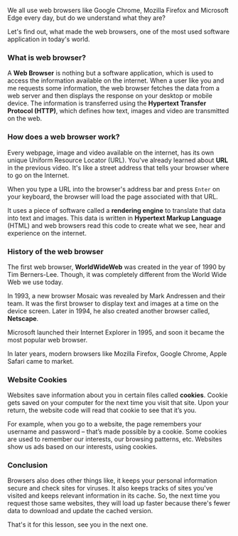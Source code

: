 We all use web browsers like Google Chrome, Mozilla Firefox and Microsoft Edge every day, but do we understand what they are? 

Let's find out, what made the web browsers, one of the most used software application in today's world.

### What is web browser?

A **Web Browser** is nothing but a software application, which is used to access the information available on the internet. When a user like you and me requests some information, the web browser fetches the data from a web server and then displays the response on your desktop or mobile device. The information is transferred using the **Hypertext Transfer Protocol (HTTP)**, which defines how text, images and video are transmitted on the web.

### How does a web browser work?
Every webpage, image and video available on the internet, has its own unique Uniform Resource Locator (URL). You've already learned about **URL** in the previous video.
It's like a street address that tells your browser where to go on the Internet.

When you type a URL into the browser's address bar and press `Enter` on your keyboard, the browser will load the page associated with that URL.

It uses a piece of software called a **rendering engine** to translate that data into text and images. This data is written in **Hypertext Markup Language** (HTML) and web browsers read this code to create what we see, hear and experience on the internet.

### History of the web browser
The first web browser, **WorldWideWeb** was created in the year of 1990 by Tim Berners-Lee. 
Though, it was completely different from the World Wide Web we use today.

In 1993, a new browser Mosaic was revealed by Mark Andressen and their team. It was the first browser to display text and images at a time on the device screen. 
Later in 1994, he also created another browser called, **Netscape**. 

Microsoft launched their Internet Explorer in 1995, and soon it became the most popular web browser.

In later years, modern browsers like Mozilla Firefox, Google Chrome, Apple Safari came to market.

### Website Cookies
Websites save information about you in certain files called **cookies**. 
Cookie gets saved on your computer for the next time you visit that site. Upon your return, the website code will read that cookie to see that it’s you. 

For example, when you go to a website, the page remembers your username and password – that’s made possible by a cookie.
Some cookies are used to remember our interests, our browsing patterns, etc. Websites show us ads based on our interests, using cookies. 

### Conclusion
Browsers also does other things like, it keeps your personal information secure and check sites for viruses. It also keeps tracks of sites you've visited and keeps relevant information in its cache. So, the next time you request those same websites, they will load up faster because there's fewer data to download and update the cached version.

That's it for this lesson, see you in the next one.